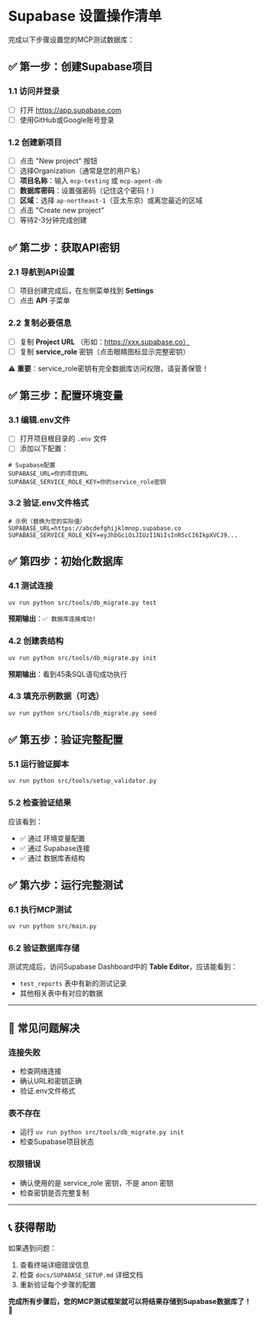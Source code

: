 # Supabase 设置操作清单

完成以下步骤设置您的MCP测试数据库：

## ✅ 第一步：创建Supabase项目

### 1.1 访问并登录
- [ ] 打开 https://app.supabase.com
- [ ] 使用GitHub或Google账号登录

### 1.2 创建新项目
- [ ] 点击 "New project" 按钮
- [ ] 选择Organization（通常是您的用户名）
- [ ] **项目名称**：输入 `mcp-testing` 或 `mcp-agent-db`
- [ ] **数据库密码**：设置强密码（记住这个密码！）
- [ ] **区域**：选择 `ap-northeast-1`（亚太东京）或离您最近的区域
- [ ] 点击 "Create new project"
- [ ] 等待2-3分钟完成创建

## ✅ 第二步：获取API密钥

### 2.1 导航到API设置
- [ ] 项目创建完成后，在左侧菜单找到 **Settings**
- [ ] 点击 **API** 子菜单

### 2.2 复制必要信息
- [ ] 复制 **Project URL** （形如：https://xxx.supabase.co）
- [ ] 复制 **service_role** 密钥（点击眼睛图标显示完整密钥）

⚠️ **重要**：service_role密钥有完全数据库访问权限，请妥善保管！

## ✅ 第三步：配置环境变量

### 3.1 编辑.env文件
- [ ] 打开项目根目录的 `.env` 文件
- [ ] 添加以下配置：

```env
# Supabase配置
SUPABASE_URL=你的项目URL
SUPABASE_SERVICE_ROLE_KEY=你的service_role密钥
```

### 3.2 验证.env文件格式
```env
# 示例（替换为您的实际值）
SUPABASE_URL=https://abcdefghijklmnop.supabase.co
SUPABASE_SERVICE_ROLE_KEY=eyJhbGciOiJIUzI1NiIsInR5cCI6IkpXVCJ9...
```

## ✅ 第四步：初始化数据库

### 4.1 测试连接
```bash
uv run python src/tools/db_migrate.py test
```
**预期输出**：`✅ 数据库连接成功!`

### 4.2 创建表结构
```bash
uv run python src/tools/db_migrate.py init
```
**预期输出**：看到45条SQL语句成功执行

### 4.3 填充示例数据（可选）
```bash
uv run python src/tools/db_migrate.py seed
```

## ✅ 第五步：验证完整配置

### 5.1 运行验证脚本
```bash
uv run python src/tools/setup_validator.py
```

### 5.2 检查验证结果
应该看到：
- ✅ 通过 环境变量配置
- ✅ 通过 Supabase连接  
- ✅ 通过 数据库表结构

## ✅ 第六步：运行完整测试

### 6.1 执行MCP测试
```bash
uv run python src/main.py
```

### 6.2 验证数据库存储
测试完成后，访问Supabase Dashboard中的 **Table Editor**，应该能看到：
- `test_reports` 表中有新的测试记录
- 其他相关表中有对应的数据

---

## 🚨 常见问题解决

### 连接失败
- 检查网络连接
- 确认URL和密钥正确
- 验证.env文件格式

### 表不存在
- 运行 `uv run python src/tools/db_migrate.py init`
- 检查Supabase项目状态

### 权限错误
- 确认使用的是 service_role 密钥，不是 anon 密钥
- 检查密钥是否完整复制

---

## 📞 获得帮助

如果遇到问题：
1. 查看终端详细错误信息
2. 检查 `docs/SUPABASE_SETUP.md` 详细文档
3. 重新验证每个步骤的配置

**完成所有步骤后，您的MCP测试框架就可以将结果存储到Supabase数据库了！** 🎉
